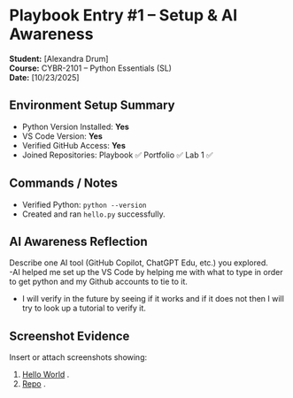 # Playbook Entry #1 – Setup & AI Awareness
**Student:** [Alexandra Drum]  
**Course:** CYBR-2101 – Python Essentials (SL)  
**Date:** [10/23/2025]
 
## Environment Setup Summary
- Python Version Installed: **Yes**  
- VS Code Version: **Yes**  
- Verified GitHub Access: **Yes** 
- Joined Repositories: Playbook ✅  Portfolio ✅  Lab 1 ✅  
 
## Commands / Notes
- Verified Python: `python --version`  
- Created and ran `hello.py` successfully. 
 
## AI Awareness Reflection
Describe one AI tool (GitHub Copilot, ChatGPT Edu, etc.) you explored.  
-AI helped me set up the VS Code by helping me with what to type in order to get python and my Github accounts to tie to it.
- I will verify in the future by seeing if it works and if it does not then I will try to look up a tutorial to verify it.
 
## Screenshot Evidence
Insert or attach screenshots showing:  
1. [Hello World](https://drive.google.com/file/d/1_xdWZmYtC1G2XSLN0-9JI8u67uCh1bg6/view?usp=drive_link) .  
2. [Repo](https://drive.google.com/file/d/1m7FvotFRWgY-2wC4DB-qDvYTTeGKQtjF/view?usp=drive_link) .
